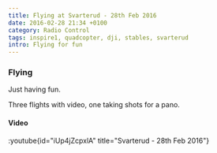 ```yaml
---
title: Flying at Svarterud - 28th Feb 2016
date: 2016-02-28 21:34 +0100
category: Radio Control
tags: inspire1, quadcopter, dji, stables, svarterud
intro: Flying for fun
---
```


### Flying

Just having fun.

Three flights with video, one taking shots for a pano.

#### Video

:youtube{id="iUp4jZcpxlA" title="Svarterud - 28th Feb 2016"}